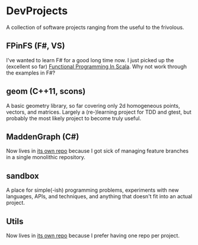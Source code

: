 # DevProjects

A collection of software projects ranging from the useful to the
frivolous.

## FPinFS (F#, VS)

I've wanted to learn F# for a good long time now. I just picked up the
(excellent so far) [Functional Programming In
Scala](https://www.manning.com/books/functional-programming-in-scala).
Why not work through the examples in F#?

## geom (C++11, scons)

A basic geometry library, so far covering only 2d homogeneous points,
vectors, and matrices.  Largely a (re-)learning project for TDD and
gtest, but probably the most likely project to become truly useful.

## MaddenGraph (C#)
Now lives in [its own repo](https://github.com/MattJOlson/MaddenGraph)
because I got sick of managing feature branches in a single monolithic
repository.

## sandbox

A place for simple(-ish) programming problems, experiments with new
languages, APIs, and techniques, and anything that doesn't fit into an
actual project.

## Utils
Now lives in [its own repo](https://github.com/MattJOlson/MattUtils)
because I prefer having one repo per project.
